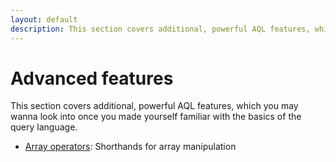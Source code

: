 ```yaml
---
layout: default
description: This section covers additional, powerful AQL features, which you may wanna lookinto once you made yourself familiar with the basics of the query language
---
```

Advanced features
=================

This section covers additional, powerful AQL features, which you may wanna look
into once you made yourself familiar with the basics of the query language.

- [Array operators](advanced-arrayoperators.html): Shorthands for array manipulation
